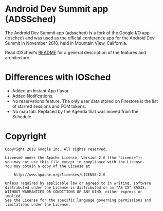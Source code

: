 Android Dev Summit app (ADSSched)
======================
The Android Dev Summit app (adssched) is a fork of the Google I/O app (iosched) and was used as the official conference app for the Android Dev Summit in November 2018, held in Mountain View, California.

Read IOSched's [README](https://github.com/google/iosched) for a general description of the features and architecture.

# Differences with IOSched
- Added an Instant App flavor.
- Added Notifications.
- No reservations feature. The only user data stored on Firestore is the list of starred sessions and FCM tokens.
- No map tab. Replaced by the Agenda that was moved from the Schedule.


# Copyright

    Copyright 2018 Google Inc. All rights reserved.

    Licensed under the Apache License, Version 2.0 (the "License");
    you may not use this file except in compliance with the License.
    You may obtain a copy of the License at

        http://www.apache.org/licenses/LICENSE-2.0

    Unless required by applicable law or agreed to in writing, software
    distributed under the License is distributed on an "AS IS" BASIS,
    WITHOUT WARRANTIES OR CONDITIONS OF ANY KIND, either express or implied.
    See the License for the specific language governing permissions and
    limitations under the License.
